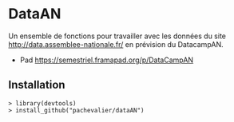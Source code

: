 # DataAN

Un ensemble de fonctions pour travailler avec les données du site http://data.assemblee-nationale.fr/ en prévision du DatacampAN.

- Pad https://semestriel.framapad.org/p/DataCampAN

## Installation

    > library(devtools)
    > install_github("pachevalier/dataAN")
